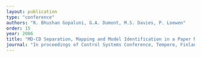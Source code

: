 ```yaml
---
layout: publication
type: "conference"
authors: "R. Bhushan Gopaluni, G.A. Dumont, M.S. Davies, P. Loewen"
order: 15
year: 2006
title: "MD-CD Separation, Mapping and Model Identification in a Paper Machine: A Discussion Paper"
journal: "In proceedings of Control Systems Conference, Tempere, Finland"
---
```

